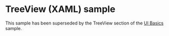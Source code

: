 <!---
  category: ControlsLayoutAndText
  samplefwlink: http://go.microsoft.com/fwlink/p/?LinkId=785018
--->

# TreeView (XAML) sample

This sample has been superseded by the TreeView section of the
[UI Basics](../XamlUIBasics) sample.
